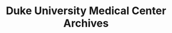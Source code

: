 ---
layout: repo
title: "Duke University Medical Center Archives"
id: 5215
permalink: repos/5215/
---